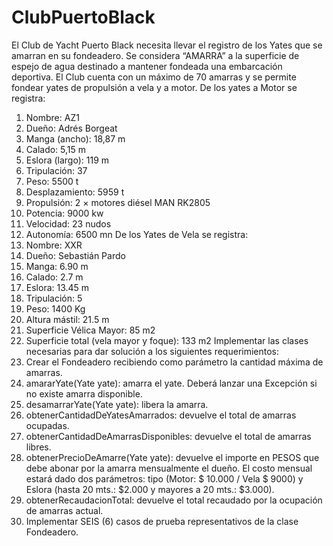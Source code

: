 # ClubPuertoBlack
El Club de Yacht Puerto Black necesita llevar el registro de los Yates que se amarran en
su fondeadero. Se considera “AMARRA” a la superficie de espejo de agua destinado a
mantener fondeada una embarcación deportiva. El Club cuenta con un máximo de 70
amarras y se permite fondear yates de propulsión a vela y a motor.
De los yates a Motor se registra:
1. Nombre: AZ1
2. Dueño: Adrés Borgeat
3. Manga (ancho): 18,87 m
4. Calado: 5,15 m
5. Eslora (largo): 119 m
6. Tripulación: 37
7. Peso: 5500 t
8. Desplazamiento: 5959 t
9. Propulsión: 2 × motores diésel MAN RK2805
10. Potencia: 9000 kw
11. Velocidad: 23 nudos
12. Autonomía: 6500 mn
De los Yates de Vela se registra:
1. Nombre: XXR
2. Dueño: Sebastián Pardo
3. Manga: 6.90 m
4. Calado: 2.7 m
5. Eslora: 13.45 m
6. Tripulación: 5
7. Peso: 1400 Kg
8. Altura mástil: 21.5 m
9. Superficie Vélica Mayor: 85 m2
10. Superficie total (vela mayor y foque): 133 m2
Implementar las clases necesarias para dar solución a los siguientes requerimientos:
1. Crear el Fondeadero recibiendo como parámetro la cantidad máxima de amarras.
2. amararYate(Yate yate): amarra el yate. Deberá lanzar una Excepción si no existe
amarra disponible.
3. desamarrarYate(Yate yate): libera la amarra.
4. obtenerCantidadDeYatesAmarrados: devuelve el total de amarras ocupadas.
5. obtenerCantidadDeAmarrasDisponibles: devuelve el total de amarras libres.
6. obtenerPrecioDeAmarre(Yate yate): devuelve el importe en PESOS que debe abonar
por la amarra mensualmente el dueño. El costo mensual estará dado dos
parámetros: tipo (Motor: $ 10.000 / Vela $ 9000) y Eslora (hasta 20 mts.: $2.000 y
mayores a 20 mts.: $3.000).
7. obtenerRecaudacionTotal: devuelve el total recaudado por la ocupación de amarras
actual.
8. Implementar SEIS (6) casos de prueba representativos de la clase Fondeadero.
